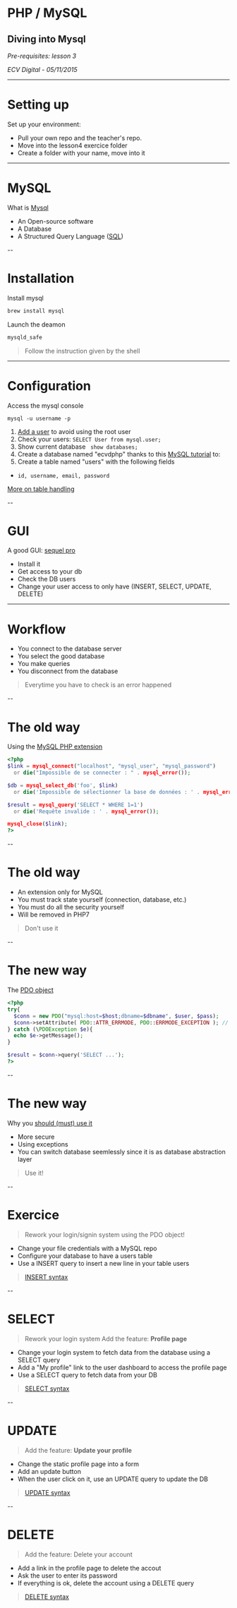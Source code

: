 # PHP / MySQL
## Diving into Mysql

*Pre-requisites: lesson 3*

*ECV Digital - 05/11/2015*

---
# Setting up

Set up your environment:
- Pull your own repo and the teacher's repo. 
- Move into the lesson4 exercice folder 
- Create a folder with your name, move into it

---
# MySQL
What is [Mysql](https://en.wikipedia.org/wiki/MySQL) <!-- .element: target="_blank" -->

- An Open-source software
- A Database
- A Structured Query Language ([SQL](https://en.wikipedia.org/wiki/SQL)) <!-- .element: target="_blank" -->
 
--
# Installation
Install mysql
```bash
brew install mysql
```

Launch the deamon
```bash
mysqld_safe
```
> Follow the instruction given by the shell

---
# Configuration
Access the mysql console
```
mysql -u username -p
```

1. [Add a user](http://dev.mysql.com/doc/refman/5.7/en/adding-users.html) to avoid using the root user <!-- .element: target="_blank" -->
2. Check your users: `SELECT User from mysql.user;`
3. Show current database ` show databases;`
4. Create a database named "ecvdphp" thanks to this [MySQL tutorial](http://dev.mysql.com/doc/refman/5.7/en/database-use.html) to: <!-- .element: target="_blank" -->
5. Create a table named "users" with the following fields
  - `id, username, email, password`

[More on table handling](http://sql.sh/cours/alter-table) <!-- .element: target="_blank" -->

--
# GUI

A good GUI: [sequel pro](http://www.sequelpro.com/) <!-- .element: target="_blank" --> 
- Install it
- Get access to your db
- Check the DB users
- Change your user access to only have (INSERT, SELECT, UPDATE, DELETE)

---
# Workflow
- You connect to the database server
- You select the good database
- You make queries
- You disconnect from the database

> Everytime you have to check is an error happened

--
# The old way
Using the [MySQL PHP extension](http://php.net/manual/fr/intro.mysql.php) <!-- .element: target="_blank" -->

```php
<?php
$link = mysql_connect("localhost", "mysql_user", "mysql_password") 
  or die("Impossible de se connecter : " . mysql_error());

$db = mysql_select_db('foo', $link)
  or die('Impossible de sélectionner la base de données : ' . mysql_error());

$result = mysql_query('SELECT * WHERE 1=1')
  or die('Requête invalide : ' . mysql_error());

mysql_close($link);
?>
```

--
# The old way
- An extension only for MySQL
- You must track state yourself (connection, database, etc.)
- You must do all the security yourself
- Will be removed in PHP7

> Don't use it

--
# The new way
The [PDO object](http://php.net/manual/fr/class.pdo.php) <!-- .element: target="_blank" -->

```php
<?php
try{
  $conn = new PDO("mysql:host=$host;dbname=$dbname", $user, $pass);
  $conn->setAttribute( PDO::ATTR_ERRMODE, PDO::ERRMODE_EXCEPTION ); // Activate exception
} catch (\PDOException $e){
  echo $e->getMessage();
}

$result = $conn->query('SELECT ...');
?>
```

--
# The new way
Why you [should (must) use it](http://code.tutsplus.com/tutorials/why-you-should-be-using-phps-pdo-for-database-access--net-12059) <!-- .element: target="_blank" -->
- More secure
- Using exceptions
- You can switch database seemlessly since it is as database abstraction layer

> Use it!

--
# Exercice
> Rework your login/signin system using the PDO object!

- Change your file credentials with a MySQL repo
- Configure your database to have a users table
- Use a INSERT query to insert a new line in your table users

> [INSERT syntax](http://dev.mysql.com/doc/refman/5.7/en/insert.html) <!-- .element: target="_blank" -->

--
# SELECT
> Rework your login system
Add the feature: **Profile page**

- Change your login system to fetch data from the database using a SELECT query
- Add a "My profile" link to the user dashboard to access the profile page
- Use a SELECT query to fetch data from your DB

> [SELECT syntax](http://dev.mysql.com/doc/refman/5.7/en/select.html) <!-- .element: target="_blank" -->

--
# UPDATE
> Add the feature: **Update your profile**

- Change the static profile page into a form
- Add an update button
- When the user click on it, use an UPDATE query to update the DB

> [UPDATE syntax](http://dev.mysql.com/doc/refman/5.7/en/update.html) <!-- .element: target="_blank" -->

--
# DELETE
> Add the feature: Delete your account

- Add a link in the profile page to delete the accout
- Ask the user to enter its password
- If everything is ok, delete the account using a DELETE query

> [DELETE syntax](http://dev.mysql.com/doc/refman/5.7/en/delete.html) <!-- .element: target="_blank" -->